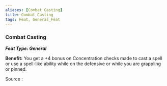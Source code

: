 ```yaml
---
aliases: [Combat Casting]
title: Combat Casting
tags: Feat, General_Feat
---
```

### Combat Casting 
***Feat Type: General***

**Benefit:** You get a +4 bonus on Concentration checks made to cast a
spell or use a spell-like ability while on the defensive or while you
are grappling or pinned.


Source :